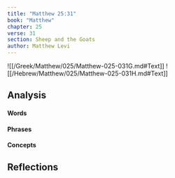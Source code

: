 ```yaml
---
title: "Matthew 25:31"
book: "Matthew"
chapter: 25
verse: 31
section: Sheep and the Goats
author: Matthew Levi
---
```

![[/Greek/Matthew/025/Matthew-025-031G.md#Text]]
![[/Hebrew/Matthew/025/Matthew-025-031H.md#Text]]

## Analysis

#### Words

#### Phrases

#### Concepts

## Reflections
